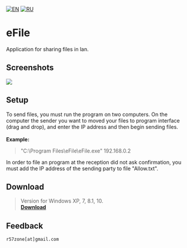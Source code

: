 [![EN](https://user-images.githubusercontent.com/9499881/33184537-7be87e86-d096-11e7-89bb-f3286f752bc6.png)](https://github.com/r57zone/eFile/blob/master/README.md)
[![RU](https://user-images.githubusercontent.com/9499881/27683795-5b0fbac6-5cd8-11e7-929c-057833e01fb1.png)](https://github.com/r57zone/eFile/blob/master/README.RU.md) 
# eFile
Application for sharing files in lan.

## Screenshots
![](https://user-images.githubusercontent.com/9499881/65833834-a0857600-e2e5-11e9-8b3e-8972ed1dfc35.png)

## Setup
To send files, you must run the program on two computers. On the computer the sender you want to moved your files to program interface (drag and drop), and enter the IP address and then begin sending files.<br><br>
**Example:**
>"C:\Program Files\eFile\eFile.exe" 192.168.0.2

In order to file an program at the reception did not ask confirmation, you must add the IP address of the sending party to file "Allow.txt".

## Download
>Version for Windows XP, 7, 8.1, 10.<br>
**[Download](https://github.com/r57zone/eFile/releases)**

## Feedback
`r57zone[at]gmail.com`